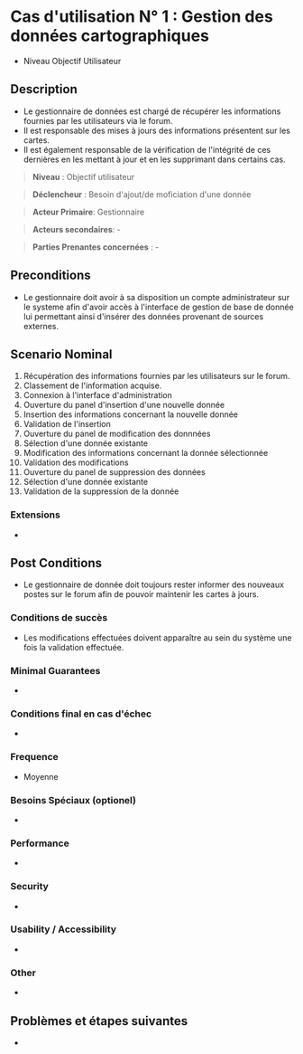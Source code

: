 # Cas d'utilisation N° 1 :  Gestion des données cartographiques

- Niveau Objectif Utilisateur

##	Description

- Le gestionnaire de données est chargé de récupérer les informations fournies par les utilisateurs via le forum.
- Il est responsable des mises à jours des informations présentent sur les cartes.
- Il est également responsable de la vérification de l'intégrité de ces dernières en les mettant à jour et en les supprimant dans certains cas.

> **Niveau** : Objectif utilisateur

> **Déclencheur** : Besoin d'ajout/de moficiation d'une donnée 

> **Acteur Primaire**: Gestionnaire   

> **Acteurs secondaires**: -

> **Parties Prenantes concernées** : -
  
## Preconditions

- Le gestionnaire doit avoir à sa disposition un compte administrateur sur le systeme afin d'avoir accès à l'interface de gestion de base de donnée lui permettant ainsi d'insérer des données provenant de sources externes.

## Scenario Nominal

1.  Récupération des informations fournies par les utilisateurs sur le forum.
2.  Classement de l'information acquise.
3.	Connexion à l'interface d'administration
4.	Ouverture du panel d'insertion d'une nouvelle donnée
5.	Insertion des informations concernant la nouvelle donnée
6.	Validation de l'insertion
7.  Ouverture du panel de modification des donnnées
8.  Sélection d'une donnée existante
9.  Modification des informations concernant la donnée sélectionnée
10.  Validation des modifications
11.  Ouverture du panel de suppression des données
12. Sélection d'une donnée existante
13. Validation de la suppression de la donnée

###	Extensions

- 

## Post Conditions

- Le gestionnaire de donnée doit toujours rester informer des nouveaux postes sur le forum afin de pouvoir maintenir les cartes à jours.

### Conditions de succès 

- Les modifications effectuées doivent apparaître au sein du système une fois la validation effectuée.

### Minimal Guarantees

-

### Conditions final en cas d'échec

-

### Frequence

- Moyenne

### Besoins Spéciaux (optionel)  

- 

### Performance  

- 

###	Security  

-

###	Usability / Accessibility  

-

###	Other  

-

##	Problèmes et étapes suivantes  

-
